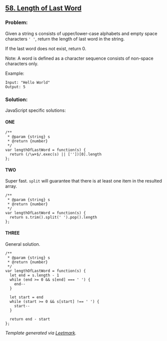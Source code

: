 ## [58. Length of Last Word](https://leetcode.com/problems/length-of-last-word/description/)

### Problem:

Given a string s consists of upper/lower-case alphabets and empty space characters `' '`, return the length of last word in the string.

If the last word does not exist, return 0.

Note: A word is defined as a character sequence consists of non-space characters only.

Example:

    Input: "Hello World"
    Output: 5

### Solution:

JavaScript specific solutions:

#### ONE

    /**
     * @param {string} s
     * @return {number}
     */
    var lengthOfLastWord = function(s) {
      return (/\w+$/.exec(s) || [''])[0].length
    };

#### TWO

Super fast. `split` will guarantee that there is at least one item in the resulted array.

    /**
     * @param {string} s
     * @return {number}
     */
    var lengthOfLastWord = function(s) {
      return s.trim().split(' ').pop().length
    };

#### THREE

General solution.

    /**
     * @param {string} s
     * @return {number}
     */
    var lengthOfLastWord = function(s) {
      let end = s.length - 1
      while (end >= 0 && s[end] === ' ') {
        end--
      }

      let start = end
      while (start >= 0 && s[start] !== ' ') {
        start--
      }

      return end - start
    };

_Template generated via [Leetmark](https://github.com/crimx/crx-leetmark)._
